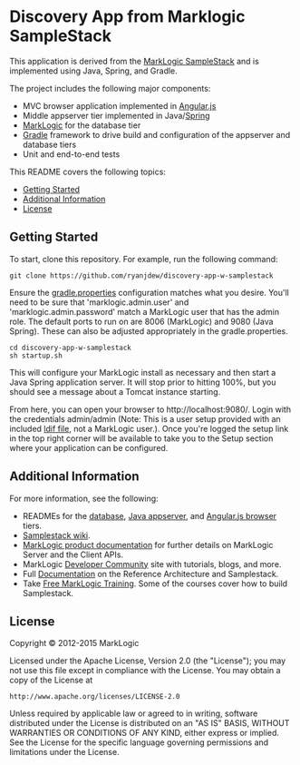 # Discovery App from Marklogic SampleStack

This application is derived from the [MarkLogic SampleStack](https://github.com/marklogic/marklogic-samplestack) and is implemented using Java, Spring, and Gradle.

The project includes the following major components:
* MVC browser application implemented in [Angular.js](https://angularjs.org)
* Middle appserver tier implemented in Java/[Spring](http://projects.spring.io/spring-framework/)
* [MarkLogic](http://www.marklogic.com/) for the database tier
* [Gradle](http://www.gradle.org/) framework to drive build and configuration of the appserver and database tiers
* Unit and end-to-end tests

This README covers the following topics:
* [Getting Started](#getting-started)
* [Additional Information](#additional-information)
* [License](#license)

## Getting Started

To start, clone this repository. For example, run the following command:  

```
git clone https://github.com/ryanjdew/discovery-app-w-samplestack
```

Ensure the [gradle.properties](appserver/java-spring/gradle.properties) configuration matches what you desire. You'll need to be sure that 'marklogic.admin.user' and 'marklogic.admin.password' match a MarkLogic user that has the admin role. The default ports to run on are 8006 (MarkLogic) and 9080 (Java Spring). These can also be adjusted appropriately in the gradle.properties.

```
cd discovery-app-w-samplestack
sh startup.sh
```

This will configure your MarkLogic install as necessary and then start a Java Spring application server. It will stop prior to hitting 100%, but you should see a message about a Tomcat instance starting.

From here, you can open your browser to http://localhost:9080/. Login with the credentials admin/admin (Note: This is a user setup provided with an included [ldif file](appserver/java-spring/src/main/resources/samplestack-ds.ldif), not a MarkLogic user.). Once you're logged the setup link in the top right corner will be available to take you to the Setup section where your application can be configured.

## Additional Information
For more information, see the following:
* READMEs for the [database](database/README.md), [Java appserver](appserver/java-spring/README.md), and [Angular.js browser](browser/README.md) tiers.
* [Samplestack wiki](https://github.com/marklogic/marklogic-samplestack/wiki).
* [MarkLogic product documentation](http://docs.marklogic.com) for further details on MarkLogic Server and the Client APIs.
* MarkLogic [Developer Community](http://developer.marklogic.com/) site with tutorials, blogs, and more.
* Full [Documentation](http://docs.marklogic.com/guide/ref-arch) on the Reference Architecture and Samplestack.
* Take [Free MarkLogic Training](http://www.marklogic.com/services/training).
Some of the courses cover how to build Samplestack.

## License

Copyright © 2012-2015 MarkLogic

Licensed under the Apache License, Version 2.0 (the "License");
you may not use this file except in compliance with the License.
You may obtain a copy of the License at

    http://www.apache.org/licenses/LICENSE-2.0

Unless required by applicable law or agreed to in writing, software
distributed under the License is distributed on an "AS IS" BASIS,
WITHOUT WARRANTIES OR CONDITIONS OF ANY KIND, either express or implied.
See the License for the specific language governing permissions and
limitations under the License.
